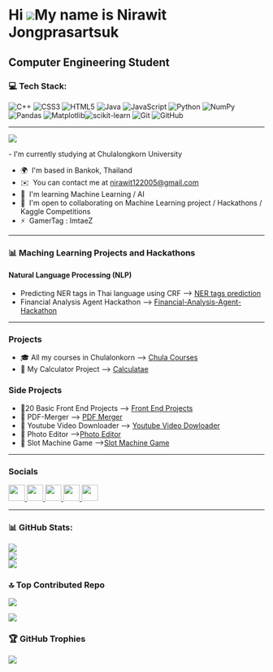 Hi ![](https://user-images.githubusercontent.com/18350557/176309783-0785949b-9127-417c-8b55-ab5a4333674e.gif)My name is Nirawit Jongprasartsuk
==============================================================================================================================================

Computer Engineering Student
----------------------------


### 💻 Tech Stack:
![C++](https://img.shields.io/badge/c++-%2300599C.svg?style=for-the-badge&logo=c%2B%2B&logoColor=white) ![CSS3](https://img.shields.io/badge/css3-%231572B6.svg?style=for-the-badge&logo=css3&logoColor=white) ![HTML5](https://img.shields.io/badge/html5-%23E34F26.svg?style=for-the-badge&logo=html5&logoColor=white) ![Java](https://img.shields.io/badge/java-%23ED8B00.svg?style=for-the-badge&logo=openjdk&logoColor=white) ![JavaScript](https://img.shields.io/badge/javascript-%23323330.svg?style=for-the-badge&logo=javascript&logoColor=%23F7DF1E) ![Python](https://img.shields.io/badge/python-3670A0?style=for-the-badge&logo=python&logoColor=ffdd54) ![NumPy](https://img.shields.io/badge/numpy-%23013243.svg?style=for-the-badge&logo=numpy&logoColor=white) ![Pandas](https://img.shields.io/badge/pandas-%23150458.svg?style=for-the-badge&logo=pandas&logoColor=white) ![Matplotlib](https://img.shields.io/badge/Matplotlib-%23ffffff.svg?style=for-the-badge&logo=Matplotlib&logoColor=black)![scikit-learn](https://img.shields.io/badge/scikit--learn-%23F7931E.svg?style=for-the-badge&logo=scikit-learn&logoColor=white) ![Git](https://img.shields.io/badge/git-%23F05033.svg?style=for-the-badge&logo=git&logoColor=white) ![GitHub](https://img.shields.io/badge/github-%23121011.svg?style=for-the-badge&logo=github&logoColor=white)

----------------------------
![](https://quotes-github-readme.vercel.app/api?type=horizontal&theme=radical)

\- I'm currently studying at Chulalongkorn University

* 🌍  I'm based in Bankok, Thailand
* ✉️  You can contact me at [nirawit122005@gmail.com](mailto:nirawit122005@gmail.com)
* 🧠  I'm learning Machine Learning / AI
* 🤝  I'm open to collaborating on Machine Learning project / Hackathons / Kaggle Competitions
* ⚡  GamerTag : ImtaeZ

----------------------------
### 📊 Maching Learning Projects and Hackathons
#### Natural Language Processing (NLP)
- Predicting NER tags in Thai language using CRF --> [NER tags prediction](https://github.com/ImtaeZ/Predicting-NER-tags-using-CRFs-Models)
- Financial Analysis Agent Hackathon --> [Financial-Analysis-Agent-Hackathon](https://github.com/ImtaeZ/Financial-Analysis-Agent-Hackathon)
----------------------------
### Projects
- :mortar_board: All my courses in Chulalonkorn --> [Chula Courses](https://github.com/ImtaeZ/Chula-Course)
- :1234: My Calculator Project --> [Calculatae](https://github.com/ImtaeZ/Calculatae)

### Side Projects
- 🚪20 Basic Front End Projects --> [Front End Projects](https://github.com/ImtaeZ/20-Basic-Frontend-Projects)
- :page_with_curl: PDF-Merger --> [PDF Merger](https://github.com/ImtaeZ/PDF-Merger)
- :calling: Youtube Video Downloader --> [Youtube Video Dowloader](https://github.com/ImtaeZ/YT-Video-Downloader)
- :wrench: Photo Editor -->[Photo Editor](https://github.com/ImtaeZ/Photo-Editor-ImtaeZ)
- 🎰 Slot Machine Game -->[Slot Machine Game](https://github.com/ImtaeZ/Slot-Machine-by-ImtaeZ)

----------------------------
### Socials

<p align="left"> <a href="https://www.facebook.com/wichanjong" target="_blank" rel="noreferrer"> <picture> <source media="(prefers-color-scheme: dark)" srcset="https://raw.githubusercontent.com/danielcranney/readme-generator/main/public/icons/socials/facebook-dark.svg" /> <source media="(prefers-color-scheme: light)" srcset="https://raw.githubusercontent.com/danielcranney/readme-generator/main/public/icons/socials/facebook.svg" /> <img src="https://raw.githubusercontent.com/danielcranney/readme-generator/main/public/icons/socials/facebook.svg" width="32" height="32" /> </picture> </a> <a href="https://www.github.com/ImtaeZ" target="_blank" rel="noreferrer"> <picture> <source media="(prefers-color-scheme: dark)" srcset="https://raw.githubusercontent.com/danielcranney/readme-generator/main/public/icons/socials/github-dark.svg" /> <source media="(prefers-color-scheme: light)" srcset="https://raw.githubusercontent.com/danielcranney/readme-generator/main/public/icons/socials/github.svg" /> <img src="https://raw.githubusercontent.com/danielcranney/readme-generator/main/public/icons/socials/github.svg" width="32" height="32" /> </picture> </a> <a href="http://www.instagram.com/kira_taez/" target="_blank" rel="noreferrer"> <picture> <source media="(prefers-color-scheme: dark)" srcset="https://raw.githubusercontent.com/danielcranney/readme-generator/main/public/icons/socials/instagram-dark.svg" /> <source media="(prefers-color-scheme: light)" srcset="https://raw.githubusercontent.com/danielcranney/readme-generator/main/public/icons/socials/instagram.svg" /> <img src="https://raw.githubusercontent.com/danielcranney/readme-generator/main/public/icons/socials/instagram.svg" width="32" height="32" /> </picture> </a> <a href="https://www.linkedin.com/in/นิรวิทย์-จงประสาธน์สุข-0b0a3730a/" target="_blank" rel="noreferrer"> <picture> <source media="(prefers-color-scheme: dark)" srcset="https://raw.githubusercontent.com/danielcranney/readme-generator/main/public/icons/socials/linkedin-dark.svg" /> <source media="(prefers-color-scheme: light)" srcset="https://raw.githubusercontent.com/danielcranney/readme-generator/main/public/icons/socials/linkedin.svg" /> <img src="https://raw.githubusercontent.com/danielcranney/readme-generator/main/public/icons/socials/linkedin.svg" width="32" height="32" /> </picture> </a> <a href="https://www.stackoverflow.com/users/22060337/imtae" target="_blank" rel="noreferrer"> <picture> <source media="(prefers-color-scheme: dark)" srcset="https://raw.githubusercontent.com/danielcranney/readme-generator/main/public/icons/socials/stackoverflow-dark.svg" /> <source media="(prefers-color-scheme: light)" srcset="https://raw.githubusercontent.com/danielcranney/readme-generator/main/public/icons/socials/stackoverflow.svg" /> <img src="https://raw.githubusercontent.com/danielcranney/readme-generator/main/public/icons/socials/stackoverflow.svg" width="32" height="32" /> </picture> </a></p>

----------------------------
### 📊 GitHub Stats:
![](https://github-readme-stats.vercel.app/api?username=ImtaeZ&theme=blue_navy&hide_border=false&include_all_commits=false&count_private=false)<br/>
![](https://github-readme-streak-stats.herokuapp.com/?user=ImtaeZ&theme=blue_navy&hide_border=false)<br/>
![](https://github-readme-stats.vercel.app/api/top-langs/?username=ImtaeZ&theme=blue_navy&hide_border=false&include_all_commits=false&count_private=false&layout=compact)

### 🔝 Top Contributed Repo
![](https://github-contributor-stats.vercel.app/api?username=ImtaeZ&limit=5&theme=blue_navy&combine_all_yearly_contributions=true)


[![](https://visitcount.itsvg.in/api?id=ImtaeZ&icon=0&color=1)](https://visitcount.itsvg.in)

### 🏆 GitHub Trophies
![](https://github-profile-trophy.vercel.app/?username=ImtaeZ&theme=radical&no-frame=false&no-bg=true&margin-w=4)

